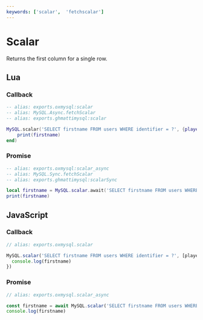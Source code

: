 ```yaml
---
keywords: ['scalar',  'fetchscalar']
---
```


# Scalar

Returns the first column for a single row.

## Lua

### Callback

```lua
-- alias: exports.oxmysql:scalar
-- alias: MySQL.Async.fetchScalar
-- alias: exports.ghmattimysql:scalar

MySQL.scalar('SELECT firstname FROM users WHERE identifier = ?', {playerIdentifier}, function(firstname)
    print(firstname)
end)
```

### Promise

```lua
-- alias: exports.oxmysql:scalar_async
-- alias: MySQL.Sync.fetchScalar
-- alias: exports.ghmattimysql:scalarSync

local firstname = MySQL.scalar.await('SELECT firstname FROM users WHERE identifier = ?', {playerIdentifier})
print(firstname)
```

## JavaScript

### Callback

```js
// alias: exports.oxmysql.scalar

MySQL.scalar('SELECT firstname FROM users WHERE identifier = ?', [playerIdentifier], (firstname) => {
  console.log(firstname)
})
```

### Promise

```js
// alias: exports.oxmysql.scalar_async

const firstname = await MySQL.scalar('SELECT firstname FROM users WHERE identifier = ?', [playerIdentifier])
console.log(firstname)
```
